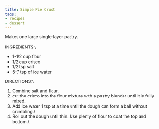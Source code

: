 ```yaml
---
title: Simple Pie Crust
tags:
- recipes
- dessert
---
```

Makes one large single-layer pastry.\
\
INGREDIENTS:\

-   1-1/2 cup flour
-   1/2 cup crisco
-   1/2 tsp salt
-   5-7 tsp of ice water

DIRECTIONS:\

1.  Combine salt and flour.
2.  cut the crisco into the flour mixture with a pastry blender until it is fully mixed.
3.  Add ice water 1 tsp at a time until the dough can form a ball without crumbling.\
4.  Roll out the dough until thin. Use plenty of flour to coat the top and bottom.\

